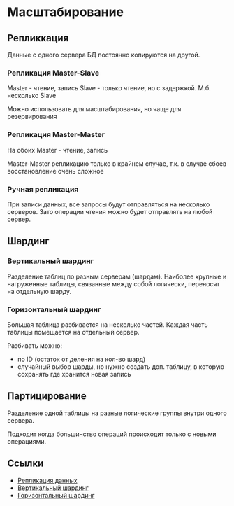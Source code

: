 # Масштабирование

## Репликкация

Данные с одного сервера БД постоянно копируются на другой.

### Репликация Master-Slave

Master - чтение, запись
Slave - только чтение, но с задержкой. М.б. несколько Slave

Можно использовать для масштабирования, но чаще для резервирования

### Репликация Master-Master

На обоих Master - чтение, запись

Master-Master репликацию только в крайнем случае, т.к. в случае сбоев восстановление очень сложное

### Ручная репликация

При записи данных, все запросы будут отправляться на несколько серверов. Зато операции чтения можно будет отправлять на любой сервер.

## Шардинг

### Вертикальный шардинг

Разделение таблиц по разным серверам (шардам). Наиболее крупные и нагруженные таблицы, связанные между собой логически, переносят на отдельную шарду.

### Горизонтальный шардинг

Большая таблица разбивается на несколько частей. Каждая часть таблицы помещается на отдельный сервер.

Разбивать можно:
 - по ID (остаток от деления на кол-во шард)
 - случайный выбор шарды, но нужно создать доп. таблицу, в которую сохранять где хранится новая запись

## Партицирование

Разделение одной таблицы на разные логические группы внутри одного сервера.

Подходит когда большинство операций происходит только с новыми операциями.

## Ссылки

- [Репликация данных](https://highload.today/replikatsiya-dannykh/)
- [Вертикальный шардинг](https://highload.today/vertikalniy-sharding/)
- [Горизонтальный шардинг](https://highload.today/gorizontalniy-sharding/)
